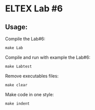 # ELTEX Lab #6


## Usage:

Compile the Lab#6:
```makefile
make Lab
```
Compile and run with example the Lab#6:
```makefile
make Labtest
```
 Remove executables files:
```makefile
make clear  
```
Make code in one style: 
```makefile
make indent  
```
